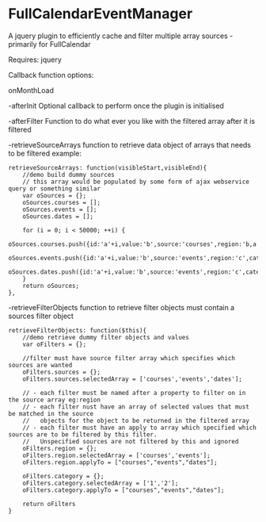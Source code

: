 FullCalendarEventManager
====

A jquery plugin to efficiently cache and filter multiple array sources - primarily for FullCalendar

Requires:
jquery

Callback function options:


onMonthLoad

-afterInit
Optional callback to perform once the plugin is initialised

-afterFilter
Function to do what ever you like with the filtered array after it is filtered

-retrieveSourceArrays
function to retrieve data object of arrays that needs to be filtered
example:
```
retrieveSourceArrays: function(visibleStart,visibleEnd){
	//demo build dummy sources
	// this array would be populated by some form of ajax webservice query or something similar
	var oSources = {};
	oSources.courses = [];
	oSources.events = [];
	oSources.dates = [];
	
	for (i = 0; i < 50000; ++i) {
		oSources.courses.push({id:'a'+i,value:'b',source:'courses',region:'b,a',category:'1'});
		oSources.events.push({id:'a'+i,value:'b',source:'events',region:'c',category:'2'});
		oSources.dates.push({id:'a'+i,value:'b',source:'events',region:'c',category:'3'});
	}
	return oSources;
},	
```

-retrieveFilterObjects
function to retrieve filter objects
must contain a sources filter object 
```
retrieveFilterObjects: function($this){
	//demo retrieve dummy filter objects and values
	var oFilters = {};	
		
	//filter must have source filter array which specifies which sources are wanted	
	oFilters.sources = {};
	oFilters.sources.selectedArray = ['courses','events','dates'];			
	
	// - each filter must be named after a property to filter on in the source array eg:region
	// - each filter nust have an array of selected values that must be matched in the source 
	//   objects for the object to be returned in the filtered array
	// - each filter must have an apply to array which specified which sources are to be filtered by this filter.
	//   Unspecified sources are not filtered by this and ignored
	oFilters.region = {};			
	oFilters.region.selectedArray = ['courses','events'];		
	oFilters.region.applyTo = ["courses","events","dates"];						

	oFilters.category = {};			
	oFilters.category.selectedArray = ['1','2'];		
	oFilters.category.applyTo = ["courses","events","dates"];	
		
	return oFilters
}	
```

